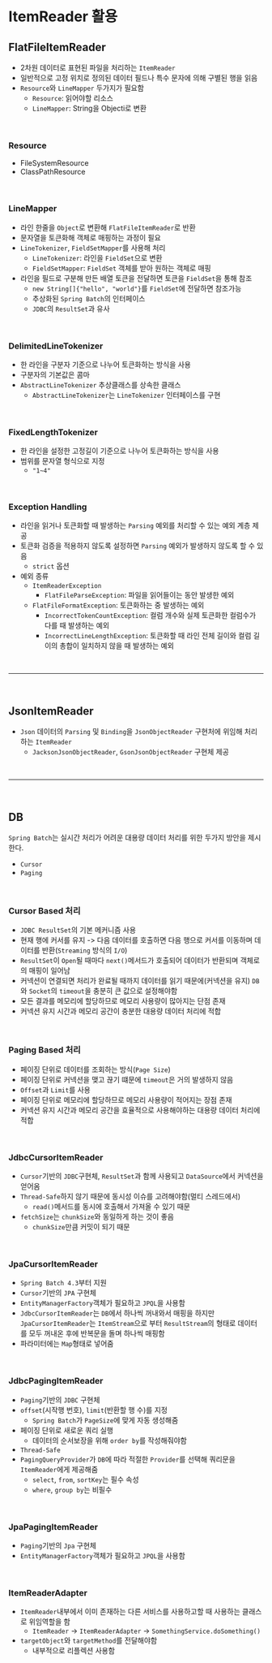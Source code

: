 # ItemReader 활용

## FlatFileItemReader
- 2차원 데이터로 표현된 파일을 처리하는 `ItemReader`
- 일반적으로 고정 위치로 정의된 데이터 필드나 특수 문자에 의해 구별된 행을 읽음
- `Resource`와 `LineMapper` 두가지가 필요함
	- `Resource`: 읽어야할 리소스
	- `LineMapper`: String을 Objecti로 변환

<br>


### Resource
- FileSystemResource
- ClassPathResource

<br>

### LineMapper
- 라인 한줄을 `Object`로 변환해 `FlatFileItemReader`로 반환
- 문자열을 토큰화해 객체로 매핑하는 과정이 필요
- `LineTokenizer`, `FieldSetMapper`를 사용해 처리
	- `LineTokenizer`: 라인을 `FieldSet`으로 변환
	- `FieldSetMapper`: `FieldSet` 객체를 받아 원하는 객체로 매핑
- 라인을 필드로 구분해 만든 배열 토큰을 전달하면 토큰을 `FieldSet`을 통해 참조
	- `new String[]{"hello", "world"}`를 `FieldSet`에 전달하면 참조가능
	- 추상화된 `Spring Batch`의 인터페이스
	- `JDBC`의 `ResultSet`과 유사

<br>

### DelimitedLineTokenizer
- 한 라인을 구분자 기준으로 나누어 토큰화하는 방식을 사용
- 구분자의 기본값은 콤마
- `AbstractLineTokenizer` 추상클래스를 상속한 클래스
	- `AbstractLineTokenizer`는 `LineTokenizer` 인터페이스를 구현

<br>

### FixedLengthTokenizer
- 한 라인을 설정한 고정길이 기준으로 나누어 토큰화하는 방식을 사용
- 범위를 문자열 형식으로 지정
	- `"1~4"`

<br>

### Exception Handling
- 라인을 읽거나 토큰화할 때 발생하는 `Parsing` 예외를 처리할 수 있는 예외 계층 제공
- 토큰화 검증을 적용하지 않도록 설정하면 `Parsing` 예외가 발생하지 않도록 할 수 있음
	- `strict` 옵션
- 예외 종류
	- `ItemReaderException`
		- `FlatFileParseException`: 파일을 읽어들이는 동안 발생한 예외
	- `FlatFileFormatException`: 토큰화하는 중 발생하는 예외
		- `IncorrectTokenCountException`: 컬럼 개수와 실제 토큰화한 컬럼수가 다를 때 발생하는 예외
		- `IncorrectLineLengthException`: 토큰화할 때 라인 전체 길이와 컬럼 길이의 총합이 일치하지 않을 때 발생하는 예외

<br>

---

<br>

## JsonItemReader
- `Json` 데이터의 `Parsing` 및 `Binding`을 `JsonObjectReader` 구현처에 위임해 처리하는 `ItemReader`
	- `JacksonJsonObjectReader`, `GsonJsonObjectReader` 구현체 제공

<br>

---

<br>

## DB

`Spring Batch`는 실시간 처리가 어려운 대용량 데이터 처리를 위한 두가지 방안을 제시한다. 
- `Cursor`
- `Paging`

<br>

### Cursor Based 처리
- `JDBC ResultSet`의 기본 메커니즘 사용
- 현재 행에 커서를 유지 -> 다음 데이터를 호출하면 다음 행으로 커서를 이동하며 데이터를 반환(`Streaming` 방식의 `I/O`)
- `ResultSet`이 `Open`될 때마다 `next()`메서드가 호출되어 데이터가 반환되며 객체로의 매핑이 일어남
- 커넥션이 연결되면 처리가 완료될 때까지 데이터를 읽기 때문에(커넥션을 유지) `DB`와 `Socket`의 `timeout`을 충분히 큰 값으로 설정해야함
- 모든 결과를 메모리에 할당하므로 메모리 사용량이 많아지는 단점 존재
- 커넥션 유지 시간과 메모리 공간이 충분한 대용량 데이터 처리에 적합

<br>

### Paging Based 처리
- 페이징 단위로 데이터를 조회하는 방식(`Page Size`)
- 페이징 단위로 커넥션을 맺고 끊기 떄문에 `timeout`은 거의 발생하지 않음
- `Offset`과 `Limit`를 사용
- 페이징 단위로 메모리에 할당하므로 메모리 사용량이 적어지는 장점 존재
- 커넥션 유지 시간과 메모리 공간을 효율적으로 사용해야하는 대용량 데이터 처리에 적합

<br>

### JdbcCursorItemReader
- `Cursor`기반의 `JDBC`구현체, `ResultSet`과 함께 사용되고 `DataSource`에서 커넥션을 얻어옴
- `Thread-Safe`하지 않기 때문에 동시성 이슈를 고려해야함(멀티 스레드에서)
	- `read()`메서드를 동시에 호출해서 가져올 수 있기 때문
- `fetchSize`는 `chunkSize`와 동일하게 하는 것이 좋음
	- `chunkSize`만큼 커밋이 되기 때문

<br>


### JpaCursorItemReader
- `Spring Batch 4.3`부터 지원
- `Cursor`기반의 `JPA` 구현체
- `EntityManagerFactory`객체가 필요하고 `JPQL`을 사용함
- `JdbcCursorItemReader`는 `DB`에서 하나씩 꺼내와서 매핑을 하지만 `JpaCursorItemReader`는 `ItemStream`으로 부터 `ResultStream`의 형태로 데이터를 모두 꺼내온 후에 반복문을 돌며 하나씩 매핑함
- 파라미터에는 `Map`형태로 넣어줌

<br>


### JdbcPagingItemReader
- `Paging`기반의 `JDBC` 구현체
- `offset`(시작행 번호), `limit`(반환할 행 수)를 지정
	- `Spring Batch`가 `PageSize`에 맞게 자동 생성해줌
- 페이징 단위로 새로운 쿼리 실행
	- 데이터의 순서보장을 위해 `order by`를 작성해줘야함
- `Thread-Safe`
- `PagingQueryProvider`가 `DB`에 따라 적절한 `Provider`를 선택해 쿼리문을 `ItemReader`에게 제공해줌
	- `select`, `from`, `sortKey`는 필수 속성
	- `where`, `group by`는 비필수

<br>


### JpaPagingItemReader
- `Paging`기반의 `Jpa` 구현체 
- `EntityManagerFactory`객체가 필요하고 `JPQL`을 사용함

<br>

### ItemReaderAdapter
- `ItemReader`내부에서 이미 존재하는 다른 서비스를 사용하고할 때 사용하는 클래스로 위임역할을 함
	- `ItemReader` -> `ItemReaderAdapter` -> `SomethingService.doSomething()`
- `targetObject`와 `targetMethod`를 전달해야함
	- 내부적으로 리플렉션 사용함
